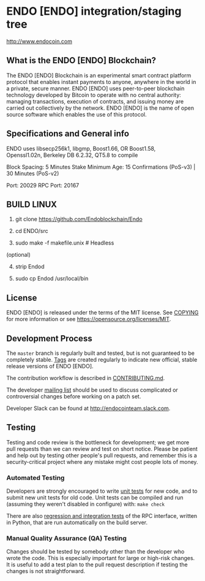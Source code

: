 ENDO [ENDO] integration/staging tree
=====================================

http://www.endocoin.com

What is the ENDO [ENDO] Blockchain?
---------------------------

The ENDO [ENDO] Blockchain is an experimental smart contract platform protocol that enables 
instant payments to anyone, anywhere in the world in a private, secure manner. 
ENDO [ENDO] uses peer-to-peer blockchain technology developed by Bitcoin to operate
with no central authority: managing transactions, execution of contracts, and 
issuing money are carried out collectively by the network. ENDO [ENDO] is the name of 
open source software which enables the use of this protocol.

Specifications and General info
------------------
ENDO uses libsecp256k1,
			  libgmp,
			  Boost1.66,
			  OR Boost1.58,  
			  Openssl1.02n,
			  Berkeley DB 6.2.32,
			  QT5.8 to compile


Block Spacing: 5 Minutes
Stake Minimum Age: 15 Confirmations (PoS-v3) | 30 Minutes (PoS-v2)

Port: 20029
RPC Port: 20167


BUILD LINUX
-----------
1) git clone https://github.com/Endoblockchain/Endo

2) cd ENDO/src

3) sudo make -f makefile.unix            # Headless

(optional)

4) strip Endod

5) sudo cp Endod /usr/local/bin

License
-------

ENDO [ENDO] is released under the terms of the MIT license. See [COPYING](COPYING) for more
information or see https://opensource.org/licenses/MIT.

Development Process
-------------------

The `master` branch is regularly built and tested, but is not guaranteed to be
completely stable. [Tags](https://github.com/CryptoCoderz/ENDO/tags) are created
regularly to indicate new official, stable release versions of ENDO [ENDO].

The contribution workflow is described in [CONTRIBUTING.md](CONTRIBUTING.md).

The developer [mailing list](https://lists.linuxfoundation.org/mailman/listinfo/bitcoin-dev)
should be used to discuss complicated or controversial changes before working
on a patch set.

Developer Slack can be found at http://endocointeam.slack.com.

Testing
-------

Testing and code review is the bottleneck for development; we get more pull
requests than we can review and test on short notice. Please be patient and help out by testing
other people's pull requests, and remember this is a security-critical project where any mistake might cost people
lots of money.

### Automated Testing

Developers are strongly encouraged to write [unit tests](/doc/unit-tests.md) for new code, and to
submit new unit tests for old code. Unit tests can be compiled and run
(assuming they weren't disabled in configure) with: `make check`

There are also [regression and integration tests](/qa) of the RPC interface, written
in Python, that are run automatically on the build server.

### Manual Quality Assurance (QA) Testing

Changes should be tested by somebody other than the developer who wrote the
code. This is especially important for large or high-risk changes. It is useful
to add a test plan to the pull request description if testing the changes is
not straightforward.
